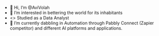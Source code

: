 - 👋 Hi, I’m @AviVolah
- 👀 I’m interested in bettering the world for its inhabitants
- <> Studied as a Data Analyst
- 🌱 I’m currently dabbling in Automation through Pabbly Connect (Zapier competitor) and different AI platforms and applications.

<!---
AviVolah/AviVolah is a ✨ special ✨ repository because its `README.md` (this file) appears on your GitHub profile.
You can click the Preview link to take a look at your changes.
--->
